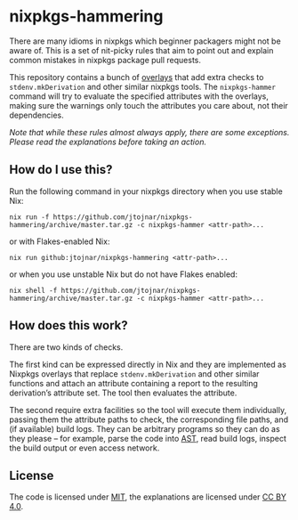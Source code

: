 # nixpkgs-hammering

There are many idioms in nixpkgs which beginner packagers might not be aware of. This is a set of nit-picky rules that aim to point out and explain common mistakes in nixpkgs package pull requests.

This repository contains a bunch of [overlays](https://nixos.org/nixpkgs/manual/#chap-overlays) that add extra checks to `stdenv.mkDerivation` and other similar nixpkgs tools. The `nixpkgs-hammer` command will try to evaluate the specified attributes with the overlays, making sure the warnings only touch the attributes you care about, not their dependencies.

*Note that while these rules almost always apply, there are some exceptions. Please read the explanations before taking an action.*

## How do I use this?

Run the following command in your nixpkgs directory when you use stable Nix:

```
nix run -f https://github.com/jtojnar/nixpkgs-hammering/archive/master.tar.gz -c nixpkgs-hammer <attr-path>...
```

or with Flakes-enabled Nix:

```
nix run github:jtojnar/nixpkgs-hammering <attr-path>...
```

or when you use unstable Nix but do not have Flakes enabled:

```
nix shell -f https://github.com/jtojnar/nixpkgs-hammering/archive/master.tar.gz -c nixpkgs-hammer <attr-path>...
```

## How does this work?

There are two kinds of checks.

The first kind can be expressed directly in Nix and they are implemented as Nixpkgs overlays that replace `stdenv.mkDerivation` and other similar functions and attach an attribute containing a report to the resulting derivation’s attribute set. The tool then evaluates the attribute.

The second require extra facilities so the tool will execute them individually, passing them the attribute paths to check, the corresponding file paths, and (if available) build logs. They can be arbitrary programs so they can do as they please – for example, parse the code into [AST](https://en.wikipedia.org/wiki/Abstract_syntax_tree), read build logs, inspect the build output or even access network.

## License

The code is licensed under [MIT](LICENSE.md), the explanations are licensed under [CC BY 4.0](https://creativecommons.org/licenses/by/4.0/).
